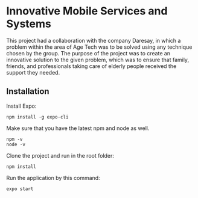 # Innovative Mobile Services and Systems
This project had a collaboration with the company Daresay, in which a problem within the area of Age Tech was to be solved using any technique chosen by the group. The purpose of the project was to create an innovative solution to the given problem, which was to ensure that family, friends, and professionals taking care of elderly people received the support they needed.

## Installation
Install Expo:
````
npm install -g expo-cli
````

Make sure that you have the latest npm and node as well.
````
npm -v
node -v
````

Clone the project and run in the root folder:
````
npm install
````

Run the application by this command:
````
expo start
````
